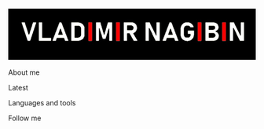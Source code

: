 ![Header](https://github.com/VladimirNagibin/VladimirNagibin/blob/main/assets/pic.jpg)

About me

Latest

Languages and tools

Follow me